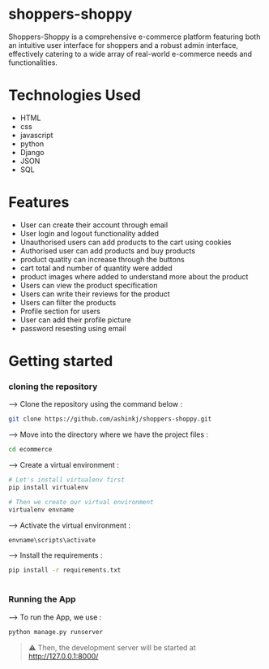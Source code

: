 # shoppers-shoppy

Shoppers-Shoppy is a comprehensive e-commerce platform featuring both an intuitive user interface for shoppers and a robust admin interface, effectively catering to a wide array of real-world e-commerce needs and functionalities.

# Technologies Used

<ul>
  <li>HTML</li>
  <li>css</li>
  <li>javascript </li>
  <li>python</li>
  <li>Django</li>
  <li>JSON</li>
  <li>SQL</li>
</ul>

# Features
<ul>
  <li> User can create their account through email </li>
  <li> User login and logout functionality added </li>
  <li> Unauthorised users can add products to the cart using cookies </li>
  <li> Authorised user can add products and buy products </li>
  <li> product quatity can increase through the buttons </li>
  <li> cart total and number of quantity were added </li>
  <li> product images where added to understand more about the product</li>
  <li> Users can view the product specification </li>
  <li> Users can write their reviews for the product </li>
  <li> Users can filter the products </li>
  <li> Profile section for users </li>
  <li> User can add their profile picture </li>
  <li> password resesting using email </li>
  
</ul>

# Getting started

### cloning the repository




--> Clone the repository using the command below :
```bash
git clone https://github.com/ashinkj/shoppers-shoppy.git

```

--> Move into the directory where we have the project files : 
```bash
cd ecommerce

```

--> Create a virtual environment :
```bash
# Let's install virtualenv first
pip install virtualenv

# Then we create our virtual environment
virtualenv envname

```

--> Activate the virtual environment :
```bash
envname\scripts\activate

```

--> Install the requirements :
```bash
pip install -r requirements.txt

```

#

### Running the App

--> To run the App, we use :
```bash
python manage.py runserver

```

> ⚠ Then, the development server will be started at http://127.0.0.1:8000/

#



